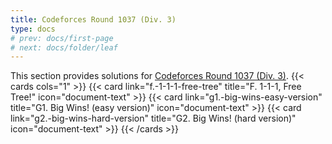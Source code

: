 ```yaml
---
title: Codeforces Round 1037 (Div. 3)
type: docs
# prev: docs/first-page
# next: docs/folder/leaf
---
```


This section provides solutions for [Codeforces Round 1037 (Div. 3)](https://codeforces.com/contest/2126).
{{< cards cols="1" >}}
  {{< card link="f.-1-1-1-free-tree" title="F. 1-1-1, Free Tree!" icon="document-text" >}}
  {{< card link="g1.-big-wins-easy-version" title="G1. Big Wins! (easy version)" icon="document-text" >}}
  {{< card link="g2.-big-wins-hard-version" title="G2. Big Wins! (hard version)" icon="document-text" >}}
{{< /cards >}}
